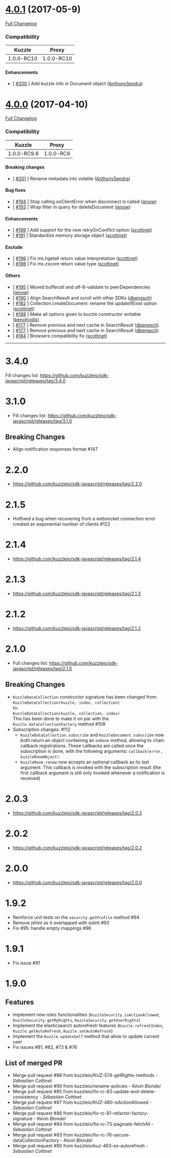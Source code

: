 # [4.0.1](https://github.com/kuzzleio/sdk-javascript/releases/tag/4.0.1) (2017-05-9)

[Full Changelog](https://github.com/kuzzleio/sdk-javascript/compare/4.0.1...4.0.1)

### Compatibility

| Kuzzle | Proxy |
|--------|-------|
| 1.0.0-RC10 | 1.0.0-RC10 |

#### Enhancements

- [ [#200](https://github.com/kuzzleio/sdk-javascript/pull/200) ] Add kuzzle info in Document object   ([AnthonySendra](https://github.com/AnthonySendra))

# [4.0.0](https://github.com/kuzzleio/sdk-javascript/releases/tag/4.0.0) (2017-04-10)

[Full Changelog](https://github.com/kuzzleio/sdk-javascript/compare/4.0.0...4.0.0)

### Compatibility

| Kuzzle | Proxy |
|--------|-------|
| 1.0.0-RC9.6 | 1.0.0-RC9 |

#### Breaking changes

- [ [#201](https://github.com/kuzzleio/sdk-javascript/pull/201) ] Rename metadata into volatile   ([AnthonySendra](https://github.com/AnthonySendra))

#### Bug fixes

- [ [#194](https://github.com/kuzzleio/sdk-javascript/pull/194) ] Stop calling onClientError when disconnect is called   ([jenow](https://github.com/jenow))
- [ [#193](https://github.com/kuzzleio/sdk-javascript/pull/193) ] Wrap filter in query for deleteDocument   ([jenow](https://github.com/jenow))

#### Enhancements

- [ [#199](https://github.com/kuzzleio/sdk-javascript/pull/199) ] Add support for the new retryOnConflict option   ([scottinet](https://github.com/scottinet))
- [ [#191](https://github.com/kuzzleio/sdk-javascript/pull/191) ] Standardize memory storage object   ([scottinet](https://github.com/scottinet))

#### Exclude

- [ [#196](https://github.com/kuzzleio/sdk-javascript/pull/196) ] Fix ms.hgetall return value interpretation   ([scottinet](https://github.com/scottinet))
- [ [#198](https://github.com/kuzzleio/sdk-javascript/pull/198) ] Fix ms.zscore return value type   ([scottinet](https://github.com/scottinet))

#### Others

- [ [#195](https://github.com/kuzzleio/sdk-javascript/pull/195) ] Moved bufferutil and utf-8-validate to peerDependencies   ([jenow](https://github.com/jenow))
- [ [#190](https://github.com/kuzzleio/sdk-javascript/pull/190) ] Align SearchResult and scroll with other SDKs   ([dbengsch](https://github.com/dbengsch))
- [ [#182](https://github.com/kuzzleio/sdk-javascript/pull/182) ] Collection.createDocument: rename the updateIfExist option   ([scottinet](https://github.com/scottinet))
- [ [#188](https://github.com/kuzzleio/sdk-javascript/pull/188) ] Make all options given to kuzzle constructor writable   ([benoitvidis](https://github.com/benoitvidis))
- [ [#177](https://github.com/kuzzleio/sdk-javascript/pull/177) ] Remove previous and next cache in SearchResult   ([dbengsch](https://github.com/dbengsch))
- [ [#177](https://github.com/kuzzleio/sdk-javascript/pull/177) ] Remove previous and next cache in SearchResult   ([dbengsch](https://github.com/dbengsch))
- [ [#184](https://github.com/kuzzleio/sdk-javascript/pull/184) ] Browsers compatibility fix   ([scottinet](https://github.com/scottinet))

---

# 3.4.0

Fill changes list: https://github.com/kuzzleio/sdk-javascript/releases/tag/3.4.0

# 3.1.0

* Fill changes list: https://github.com/kuzzleio/sdk-javascript/releases/tag/3.1.0

## Breaking Changes

* Align notification responses format #147

# 2.2.0

* https://github.com/kuzzleio/sdk-javascript/releases/tag/2.2.0

# 2.1.5

* Hotfixed a bug when recovering from a websocket connection error created an exponential number of clients #122

# 2.1.4

* https://github.com/kuzzleio/sdk-javascript/releases/tag/2.1.4

# 2.1.3

* https://github.com/kuzzleio/sdk-javascript/releases/tag/2.1.3

# 2.1.2

* https://github.com/kuzzleio/sdk-javascript/releases/tag/2.1.2

# 2.1.0

* Full changes list: https://github.com/kuzzleio/sdk-javascript/releases/tag/2.1.0

## Breaking Changes

* `KuzzleDataCollection` constructor signature has been changed from:  
`KuzzleDataCollection(kuzzle, index, collection)`  
 to:  
`KuzzleDataCollection(kuzzle, collection, index)`  
This has been done to make it on par with the `Kuzzle.dataCollectionFactory` method #109
* Subscription changes: #112
  * `KuzzleDataCollection.subscribe` and `KuzzleDocument.subscribe` now both return an object containing an `onDone` method, allowing to chain callback registrations. These callbacks are called once the subscription is done, with the following arguments: `callback(error, kuzzleRoomObject)`. 
  * `KuzzleRoom.renew` now accepts an optional callback as its last argument. This callback is invoked with the subscription result (the first callback argument is still only invoked whenever a notification is received)


# 2.0.3

* https://github.com/kuzzleio/sdk-javascript/releases/tag/2.0.3

# 2.0.2

* https://github.com/kuzzleio/sdk-javascript/releases/tag/2.0.2

# 2.0.0

* https://github.com/kuzzleio/sdk-javascript/releases/tag/2.0.0

# 1.9.2

* Reinforce unit tests on the `security.getProfile` method #94
* Remove jshint as it overlapped with eslint #93
* Fix #95: handle empty mappings #96

# 1.9.1

* Fix issue #91

# 1.9.0

## Features
* Implement new roles functionalities (`KuzzleSecurity.isActionAllowed`, `KuzzleSecurity.getMyRights`, `KuzzleSecurity.getUserRights`)
* Implement the elasticsearch autorefresh features (`Kuzzle.refreshIndex`, `Kuzzle.getAutoRefresh`, `Kuzzle.setAutoRefresh`)
* Implement the `Kuzzle.updateSelf` method that allow to update current user
* Fix issues #81, #82, #73 & #76

## List of merged PR
* Merge pull request #88 from kuzzleio/KUZ-574-getRights-methods - _Sébastien Cottinet_
* Merge pull request #90 from kuzzleio/rename-policies - _Kévin Blondel_
* Merge pull request #85 from kuzzleio/fix-rc-83-update-and-delete-consistency - _Sébastien Cottinet_
* Merge pull request #87 from kuzzleio/KUZ-480-isActionAllowed - _Sébastien Cottinet_
* Merge pull request #86 from kuzzleio/fix-rc-81-refactor-factory-signature - _Kévin Blondel_
* Merge pull request #84 from kuzzleio/fix-rc-73-paginate-fetchAll - _Sébastien Cottinet_
* Merge pull request #83 from kuzzleio/fix-rc-76-secure-dataCollectionFactory - _Kévin Blondel_
* Merge pull request #80 from kuzzleio/kuz-463-es-autorefresh - _Sébastien Cottinet_
